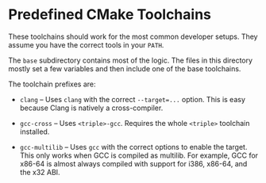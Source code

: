 # Predefined CMake Toolchains

These toolchains should work for the most common developer setups. They assume
you have the correct tools in your `PATH`.

The `base` subdirectory contains most of the logic. The files in this directory
mostly set a few variables and then include one of the base toolchains.

The toolchain prefixes are:

- `clang` – Uses `clang` with the correct `--target=...` option. This is easy
  because Clang is natively a cross-compiler.

- `gcc-cross` – Uses `<triple>-gcc`. Requires the whole `<triple>` toolchain
  installed.

- `gcc-multilib` – Uses `gcc` with the correct options to enable the target.
  This only works when GCC is compiled as multilib. For example, GCC for x86-64
  is almost always compiled with support for i386, x86-64, and the x32 ABI.
